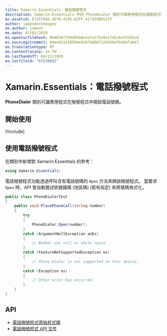 ```yaml
---
title: Xamarin.Essentials：電話撥號程式
description: Xamarin.Essentials 中的 PhoneDialer 類別可讓應用程式在撥號程式中開啟電話號碼
ms.assetid: E7457942-4D7B-4195-A2FF-417919B9537F
author: jamesmontemagno
ms.author: jamont
ms.date: 07/02/2019
ms.openlocfilehash: 0b00307759d95b8e2efe27bd9a17d2c6efd3d5c0
ms.sourcegitcommit: b0ea451e18504e6267b896732dd26df64ddfa843
ms.translationtype: MT
ms.contentlocale: zh-TW
ms.lasthandoff: 04/13/2020
ms.locfileid: "67538682"
---
```

# <a name="xamarinessentials-phone-dialer"></a>Xamarin.Essentials：電話撥號程式

**PhoneDialer** 類別可讓應用程式在撥號程式中開啟電話號碼。

## <a name="get-started"></a>開始使用

[!include[](~/essentials/includes/get-started.md)]

## <a name="using-phone-dialer"></a>使用電話撥號程式

在類別中新增對 Xamarin.Essentials 的參考：

```csharp
using Xamarin.Essentials;
```

電話撥號程式功能透過呼叫含有電話號碼的 `Open` 方法來開啟撥號程式。 當要求 `Open` 時，API 會自動嘗試依據國碼 (地區碼) (若有指定) 來將號碼格式化。

```csharp
public class PhoneDialerTest
{
    public void PlacePhoneCall(string number)
    {
        try
        {
            PhoneDialer.Open(number);
        }
        catch (ArgumentNullException anEx)
        {
            // Number was null or white space
        }
        catch (FeatureNotSupportedException ex)
        {
            // Phone Dialer is not supported on this device.
        }
        catch (Exception ex)
        {
            // Other error has occurred.
        }
    }
}
```

## <a name="api"></a>API

- [電話撥號程式原始程式碼](https://github.com/xamarin/Essentials/tree/master/Xamarin.Essentials/PhoneDialer)
- [電話撥號程式 API 文件](xref:Xamarin.Essentials.PhoneDialer)
